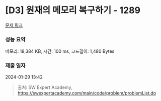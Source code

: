 # [D3] 원재의 메모리 복구하기 - 1289 

[문제 링크](https://swexpertacademy.com/main/code/problem/problemDetail.do?contestProbId=AV19AcoKI9sCFAZN) 

### 성능 요약

메모리: 18,384 KB, 시간: 100 ms, 코드길이: 1,480 Bytes

### 제출 일자

2024-01-29 13:42



> 출처: SW Expert Academy, https://swexpertacademy.com/main/code/problem/problemList.do